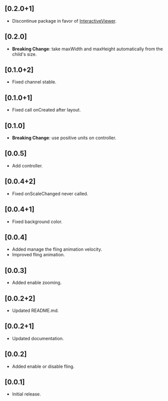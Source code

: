 ## [0.2.0+1]

* Discontinue package in favor of [InteractiveViewer](https://api.flutter.dev/flutter/widgets/InteractiveViewer-class.html).

## [0.2.0]

* **Breaking Change**: take maxWidth and maxHeight automatically from the child's size.

## [0.1.0+2]

* Fixed channel stable.

## [0.1.0+1]

* Fixed call onCreated after layout.

## [0.1.0]

* **Breaking Change**: use positive units on controller.

## [0.0.5]

* Add controller.

## [0.0.4+2]

* Fixed onScaleChanged never called.

## [0.0.4+1]

* Fixed background color.

## [0.0.4]

* Added manage the fling animation velocity.
* Improved fling animation.

## [0.0.3]

* Added enable zooming.

## [0.0.2+2]

* Updated README.md.

## [0.0.2+1]

* Updated documentation.

## [0.0.2]

* Added enable or disable fling.

## [0.0.1]

* Initial release.
